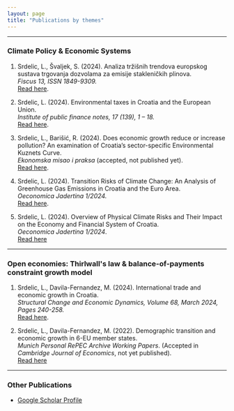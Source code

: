 ```yaml
---
layout: page
title: "Publications by themes"
---
```

---
### **Climate Policy & Economic Systems**

1. Srdelic, L., Švaljek, S. (2024). Analiza tržišnih trendova europskog sustava trgovanja dozvolama za emisije stakleničkih plinova.  
   *Fiscus 13, ISSN 1849-9309.*  
   [Read here](https://zde.hr/wp-content/uploads/2024/11/13.-Analiza-trzisnih-trendova-europskog-sustava-trgovanja-dozvolama-za-emisije-staklenickih-plinova-2.pdf).

2. Srdelic, L. (2024). Environmental taxes in Croatia and the European Union.  
   *Institute of public finance notes, 17 (139), 1 – 18.*  
   [Read here](https://doi.org/10.3326/in.2024.139).

3. Srdelic, L., Barišić, R. (2024). Does economic growth reduce or increase pollution? An examination of Croatia’s sector-specific Environmental Kuznets Curve.  
   *Ekonomska misao i praksa* (accepted, not published yet).  
   [Read here](https://mpra.ub.uni-muenchen.de/122841/1/MPRA_paper_122841.pdf).

4. Srdelic, L. (2024). Transition Risks of Climate Change: An Analysis of Greenhouse Gas Emissions in Croatia and the Euro Area.  
   *Oeconomica Jadertina 1/2024.*  
   [Read here](https://doi.org/10.15291/oec.4433).

5. Srdelic, L. (2024). Overview of Physical Climate Risks and Their Impact on the Economy and Financial System of Croatia.   
*Oeconomica Jadertina 1/2024*.  
[Read here](https://doi.org/10.15291/oec.4434)

---

### **Open economies: Thirlwall's law & balance-of-payments constraint growth model**

1. Srdelic, L., Davila-Fernandez, M. (2024). International trade and economic growth in Croatia.  
   *Structural Change and Economic Dynamics, Volume 68, March 2024, Pages 240-258.*  
   [Read here](https://doi.org/10.1016/j.strueco.2023.10.018).

2. Srdelic, L., Davila-Fernandez, M. (2022). Demographic transition and economic growth in 6-EU member states.   
*Munich Personal RePEC Archive Working Papers*. (Accepted in *Cambridge Journal of Economics*, not yet published).  
[Read here](https://www.bing.com/ck/a?!&&p=650ffa3de7486b7967624380ea0a94f5e2f9f734afc9da28655ba8824b3d175bJmltdHM9MTczNDM5MzYwMA&ptn=3&ver=2&hsh=4&fclid=1cae414f-f3fe-667d-3923-5403f2276761&psq=demographic+transition+and+economic+growth+srdeli%c4%87&u=a1aHR0cHM6Ly93d3cuaG5iLmhyL2RvY3VtZW50cy8yMDE4Mi80MTM1NDg3L3NyZGVsaWMtZGF2aWxhLWZlcm5hbmRlei5wZGYvYTI5ODE4ODItMjBhMi0xMmE5LWYzMTYtMzMzYTBkMjlkMmFmP3ZlcnNpb249MS4wJnQ9MTY1NTk4Mzk5NDY3MyZkb3dubG9hZD10cnVl&ntb=1)

---

### **Other Publications**

- [Google Scholar Profile](https://scholar.google.com/citations?user=EH07CkMAAAAJ&hl=en)
